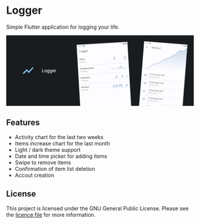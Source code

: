 # Logger

Simple Flutter application for logging your life.

![Banner image](screenshots/banner.png)

## Features

- Activity chart for the last two weeks
- Items increase chart for the last month
- Light / dark theme support
- Date and time picker for adding items
- Swipe to remove items
- Confirmation of item list deletion
- Accout creation

## License

This project is licensed under the GNU General Public License.
Please see the [licence file](LICENSE) for more information.
